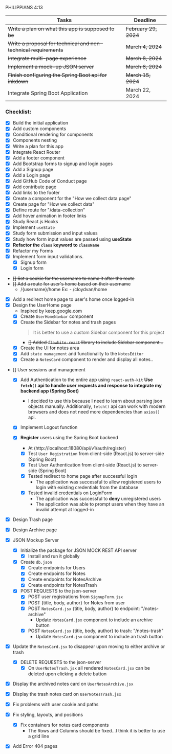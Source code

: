 PHILIPPIANS 4:13 

| Tasks                                                               | Deadline                |
| -----------                                                         | -----------             |
| <s>Write a plan on what this app is supposed to be</s>              | <s>February 29, 2024</s>| 
| <s>Write a proposal for technical and non-technical requirements</s>| <s>March 4, 2024</s>    | 
| <s>Integrate multi-page experience</s>                              | <s>March 8, 2024</s>    | 
| <s>Implement a mock-up JSON server</s>                              | <s>March 8, 2024</s>    |
| <s>Finish configuring the Spring Boot api for inkdown</s>           | <s>March 15, 2024</s>   |
| Integrate Spring Boot Application                                   | March 22, 2024          |



### Checklist: 

- [x] Build the initial application 
- [x] Add custom components
- [x] Conditional rendering for components
- [x] Components nesting
- [x] Write a plan for this app
- [x] Integrate React Router
- [X] Add a footer component
- [x] Add Bootstrap forms to signup and login pages
- [x] Add a Signup page
- [x] Add a Login page
- [x] Add GitHub Code of Conduct page 
- [x] Add contribute page
- [x] Add links to the footer
- [x] Create a component for the "How we collect data page"
- [x] Create page for "How we collect data"
- [x] Define route for "/data-collection" 
- [x] Add hover animation in footer links
- [x] Study React.js Hooks 
- [x] Implement `useState`
- [x] Study form submission and input values
- [x] Study how form input values are passed using <b>useState</b> 
- [x] <b>Refactor the `class` keyword to `className`</b>  
- [x] Refactor my Forms
- [x] Implement form input validations.  
    - [x] Signup form
    - [x] Login form

- <s>[] Set a cookie for the username to name it after the route</s>
- <s>[] Add a route for user's home based on their username</s>
    -  /{username}/home
       Ex: - /cloydvan/home
- [x] Add a redirect home page to user's home once logged-in
- [x] Design the UserHome page 
    - Inspired by keep.google.com
    - [x] Create `UserHomeNavbar` component
    - [x] Create the Sidebar for notes and trash pages
        > It is better to use a custom Sidebar component for this project
        - <s>[] Added `flowbite-react` library to include Sidebar component...</s>
    - [x] Create the UI for notes area
    - [x] Add `state management` and functionality to the `NotesEditor`
    - [x] Create a `NotesCard` component to render and display all notes..

- [] User sessions and management 
    - [x] Add Authentication to the entire app using `react-auth-kit`
    <b>Use `fetch()` api to handle user requests and response to integrate my backend app (Spring Boot)</b>
    
        - I decided to use this because I need to learn about parsing json objects manually. Additionally,
        `fetch()` api can work with modern browsers and does not need more dependencies than `axios()` api.

    - [x] Implement Logout function
    - [x] <b>Register</b> users using the Spring Boot backend 
        - At (http://localhost:18080/api/v1/auth/register) 
        - [x] Test `User Registration` from client-side (React.js) to server-side (Spring Boot)
        - [x] Test User Authentication from client-side (React.js) to server-side (Spring Boot)
        - [x] Tested redirect to home page after successful login
            - The application was successful to allow registered users to login with existing credentials from the database
        - [x] Tested invalid credentials on LoginForm
            - The application was successful to <b>deny</b> unregistered users
            - The application was able to prompt users when they have an invalid attempt at logged-in

- [x] Design Trash page
- [x] Design Archive page

- [x] JSON Mockup Server
    - [x] Initialize the package for JSON MOCK REST API server
        - [x] Install and run it globally 
    - [x] Create `db.json` 
        - [x] Create endpoints for Users
        - [x] Create endpoints for Notes
        - [x] Create endpoints for NotesArchive
        - [x] Create endpoints for NotesTrash
    - [x] POST REQUESTS to the json-server
        - [x] POST user registrations from `SignupForm.jsx`
        - [x] POST {title, body, author} for Notes from user
        - [x] POST `NotesCard.jsx` {title, body, author} to endpoint: "/notes-archive"
            - Update `NotesCard.jsx` component to include an archive button
        - [x] POST `NotesCard.jsx` {title, body, author} to trash: "/notes-trash"
            - Update `NotesCard.jsx` component to include an trash button
- [x] Update the `NotesCard.jsx` to disappear upon moving to either archive or trash
    - [x] DELETE REQUESTS to the json-server
        - [x] On `UserNotesTrash.jsx` all rendered `NotesCard.jsx` can be deleted upon clicking a delete button
- [x] Display the archived notes card on `UserNotesArchive.jsx`
- [x] Display the trash notes card on `UserNotesTrash.jsx`

- [x] Fix problems with user cookie and paths

- [x] Fix styling, layouts, and positions
    - [x] Fix containers for notes card components
         - The Rows and Columns should be fixed...I think it is better to use a grid line
- [x] Add Error 404 pages